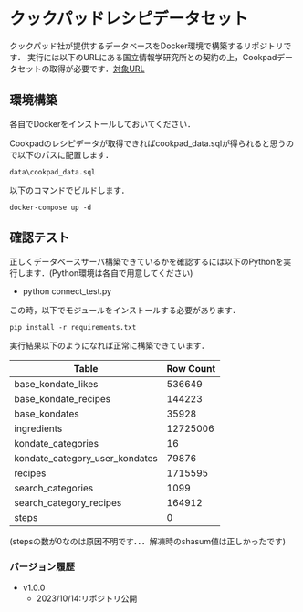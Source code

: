 # クックパッドレシピデータセット
クックパッド社が提供するデータベースをDocker環境で構築するリポジトリです．
実行には以下のURLにある国立情報学研究所との契約の上，Cookpadデータセットの取得が必要です．[対象URL](https://www.nii.ac.jp/dsc/idr/cookpad/)


## 環境構築
各自でDockerをインストールしておいてください．

Cookpadのレシピデータが取得できればcookpad_data.sqlが得られると思うので以下のパスに配置します．
```
data\cookpad_data.sql
```

以下のコマンドでビルドします．
```
docker-compose up -d 
```

## 確認テスト
正しくデータベースサーバ構築できているかを確認するには以下のPythonを実行します．(Python環境は各自で用意してください)

- python connect_test.py


この時，以下でモジュールをインストールする必要があります．

```
pip install -r requirements.txt
```

実行結果以下のようになれば正常に構築できています．

| Table                          | Row Count |
|--------------------------------|-----------|
| base_kondate_likes             | 536649    |
| base_kondate_recipes           | 144223    |
| base_kondates                  | 35928     |
| ingredients                    | 12725006  |
| kondate_categories             | 16        |
| kondate_category_user_kondates | 79876     |
| recipes                        | 1715595   |
| search_categories              | 1099      |
| search_category_recipes        | 164912    |
| steps                          | 0         |

(stepsの数が0なのは原因不明です．．．解凍時のshasum値は正しかったです)

### バージョン履歴
- v1.0.0 
  - 2023/10/14:リポジトリ公開
